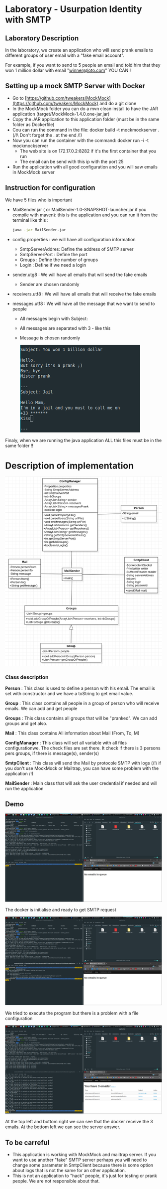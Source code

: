# Laboratory - Usurpation Identity with SMTP

## Laboratory Description ##

In the laboratory, we create an application who will send prank emails to different groups of user email with a "fake email account".

For example, if you want to send to 5 people an email and told him that they won 1 million dollar with email "winner@loto.com" YOU CAN !

## Setting up a mock SMTP Server with Docker

- Go to [https://github.com/tweakers/MockMock](https://github.com/tweakers/MockMock) and do a git clone
- In the MockMock folder you can do a mvn clean install to have the JAR application (target/MockMock-1.4.0.one-jar.jar)
- Copy the JAR application to this application folder (must be in the same folder as Dockerfile)
- Cou can run the command in the file: docker build -t mockmockserver . (/!\ Don't forget the . at the end /!\) 
- Now you can run the container with the command: docker run -i -t mockmockserver
	- The web site is on 172.17.0.2:8282 if it's the first container that you run
	- The email can be send with this ip with the port 25
- Run the application with all good configuration and you will saw emails in MockMock server


## Instruction for configuration

We have 5 files who is important

- MailSender.jar ( or MailSender-1.0-SNAPSHOT-launcher.jar if you compile with maven): this is the application and you can run it from the terminal like this : 

  ```bash
  java -jar MailSender.jar
  ```

- config.properties :  we will have all configuration information

  - SmtpServerAddres: Define the address of SMTP server
  - SmtpServerPort : Define the port
  - Groups : Define the number of groups
  - Login : Define if we need a login

- sender.utg8 : We will have all emails that will send the fake emails

  - Sender are chosen randomly

- receivers.utf8 : We will have all emails that will receive the fake emails

- messages.utf8 : We will have all the message that we want to send to people

  - All messages begin with Subject:

  - All messages are separated with 3 - like this 

  - Message is chosen randomly

     ![messages.utf8](figures/f1.png)

Finaly, when we are running the java application ALL this files must be in the same folder !!

# Description of implementation

![UML](figures/f2.png)



### Class description

**Person** : This class is used to define a person with his email. The email is set with constructor and we have a toString to get email value.

**Group** : This class contains all people in a group of person who will receive emails. We can add and get people

**Groups** : This class contains all groups that will be "pranked". We can add groups and get also.

**Mail** : This class contains All information about Mail (From, To, M)

**ConfigManager** : This class will set all variable with all files configurationwe. The check  files are set there. It check if there is 3 persons pers groups, if there is message(s), sender(s)

**SmtpClient** : This class will send the Mail by protocole SMTP with logs (/!\ if you don't use MockMock or Mailtrap, you can have some problem with the application /!\)

**MailSender** : Main class that will ask the user credential if needed and will run the application

## Demo

![Initialise docker](figures/f3.png)

The docker is initialise and ready to get SMTP request

![Error with configuration](figures/f4.png)

We tried to execute the program but there is a problem with a file configuration

![application working](figures/f5.png)

At the top left and bottom right we can see that the docker receive the 3 emails. At the bottom left we can see the server answer.

## To be carreful

- This application is working with MockMock and mailtrap server. If you want to use another "fake" SMTP server perhaps you will need to change some parameter in SmtpClient because there is some option about logs that is not the same for an other application.
- This is not an application to "hack" people, it's just for testing or prank people. We are not responsible about that. 

